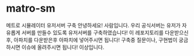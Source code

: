 # matro-sm
메트로 시뮬레이터 유저서버 구축
안녕하세요! 사람입니다. 우리 공식서버는 유저가 자유롭게 서버를 만들수 있도록 유저서버를 구축하였습니다!
이 레포지토리를 다운받으신 후, 아파치를 다운받은후 아파치에 넣어주시면 됩니다!
구축중 질문이나, 구현법이 궁금하시면 이슈에 올려주시면 됩니다!
이상입니다.
